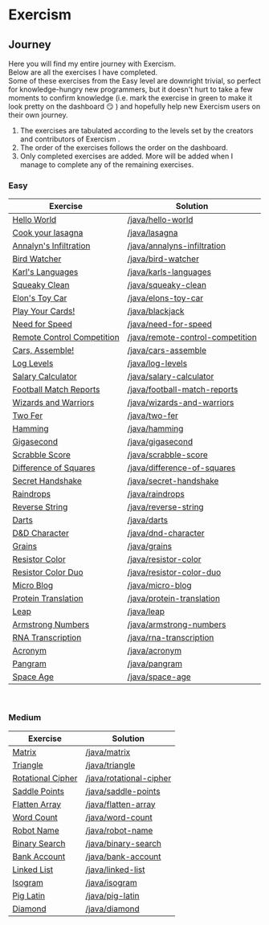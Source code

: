 # Exercism

## Journey

Here you will find my entire journey with Exercism. <br>
Below are all the exercises I have completed. <br>
Some of these exercises from the Easy level are downright trivial, so perfect for knowledge-hungry new programmers, but it doesn't hurt to take a few moments to confirm knowledge (i.e. mark the exercise in green to make it look pretty on the dashboard :smirk: ) and hopefully help new Exercism users on their own journey.

1. The exercises are tabulated according to the levels set by the creators and contributors of Exercism . 
2. The order of the exercises follows the order on the dashboard.
3. Only completed exercises are added. More will be added when I manage to complete any of the remaining exercises.


### Easy
| Exercise | Solution |
| --- | --- |
| [Hello World](https://exercism.org/tracks/java/exercises/hello-world) | [/java/hello-world](https://github.com/dambolewski/Exercism/tree/main/java/hello-world) |
| [Cook your lasagna](https://exercism.org/tracks/java/exercises/lasagna) | [/java/lasagna](https://github.com/dambolewski/Exercism/tree/main/java/lasagna) |
| [Annalyn's Infiltration](https://exercism.org/tracks/java/exercises/annalyns-infiltration) | [/java/annalyns-infiltration](https://github.com/dambolewski/Exercism/tree/main/java/annalyns-infiltration) |
| [Bird Watcher](https://exercism.org/tracks/java/exercises/bird-watcher) | [/java/bird-watcher](https://github.com/dambolewski/Exercism/tree/main/java/bird-watcher) |
| [Karl's Languages](https://exercism.org/tracks/java/exercises/karls-languages) | [/java/karls-languages](https://github.com/dambolewski/Exercism/tree/main/java/karls-languages) |
| [Squeaky Clean](https://exercism.org/tracks/java/exercises/squeaky-clean) | [/java/squeaky-clean](https://github.com/dambolewski/Exercism/tree/main/java/squeaky-clean) |
| [Elon's Toy Car](https://exercism.org/tracks/java/exercises/elons-toy-car) | [/java/elons-toy-car](https://github.com/dambolewski/Exercism/tree/main/java/elons-toy-car) |
| [Play Your Cards!](https://exercism.org/tracks/java/exercises/blackjack) | [/java/blackjack](https://github.com/dambolewski/Exercism/tree/main/java/blackjack) |
| [Need for Speed](https://exercism.org/tracks/java/exercises/need-for-speed) | [/java/need-for-speed](https://github.com/dambolewski/Exercism/tree/main/java/need-for-speed) |
| [Remote Control Competition](https://exercism.org/tracks/java/exercises/remote-control-competition) | [/java/remote-control-competition](https://github.com/dambolewski/Exercism/tree/main/java/remote-control-competition) |
| [Cars, Assemble!](https://exercism.org/tracks/java/exercises/cars-assemble) | [/java/cars-assemble](https://github.com/dambolewski/Exercism/tree/main/java/cars-assemble) |
| [Log Levels](https://exercism.org/tracks/java/exercises/log-levels) | [/java/log-levels](https://github.com/dambolewski/Exercism/tree/main/java/log-levels) |
| [Salary Calculator](https://exercism.org/tracks/java/exercises/salary-calculator) | [/java/salary-calculator](https://github.com/dambolewski/Exercism/tree/main/java/salary-calculator) |
| [Football Match Reports](https://exercism.org/tracks/java/exercises/football-match-reports) | [/java/football-match-reports](https://github.com/dambolewski/Exercism/tree/main/java/football-match-reports) |
| [Wizards and Warriors](https://exercism.org/tracks/java/exercises/wizards-and-warriors) | [/java/wizards-and-warriors](https://github.com/dambolewski/Exercism/tree/main/java/wizards-and-warriors) |
| [Two Fer](https://exercism.org/tracks/java/exercises/two-fer) | [/java/two-fer](https://github.com/dambolewski/Exercism/tree/main/java/two-fer) |
| [Hamming](https://exercism.org/tracks/java/exercises/hamming) | [/java/hamming](https://github.com/dambolewski/Exercism/tree/main/java/hamming) |
| [Gigasecond](https://exercism.org/tracks/java/exercises/gigasecond) | [/java/gigasecond](https://github.com/dambolewski/Exercism/tree/main/java/gigasecond) |
| [Scrabble Score](https://exercism.org/tracks/java/exercises/scrabble-score) | [/java/scrabble-score](https://github.com/dambolewski/Exercism/tree/main/java/scrabble-score) |
| [Difference of Squares](https://exercism.org/tracks/java/exercises/difference-of-squares) | [/java/difference-of-squares](https://github.com/dambolewski/Exercism/tree/main/java/difference-of-squares) |
| [Secret Handshake](https://exercism.org/tracks/java/exercises/secret-handshake) | [/java/secret-handshake](https://github.com/dambolewski/Exercism/tree/main/java/secret-handshake) |
| [Raindrops](https://exercism.org/tracks/java/exercises/raindrops) | [/java/raindrops](https://github.com/dambolewski/Exercism/tree/main/java/raindrops) |
| [Reverse String](https://exercism.org/tracks/java/exercises/reverse-string) | [/java/reverse-string](https://github.com/dambolewski/Exercism/tree/main/java/reverse-string) |
| [Darts](https://exercism.org/tracks/java/exercises/darts) | [/java/darts](https://github.com/dambolewski/Exercism/tree/main/java/darts) |
| [D&D Character](https://exercism.org/tracks/java/exercises/dnd-character) | [/java/dnd-character](https://github.com/dambolewski/Exercism/tree/main/java/dnd-character) |
| [Grains](https://exercism.org/tracks/java/exercises/grains) | [/java/grains](https://github.com/dambolewski/Exercism/tree/main/java/grains) |
| [Resistor Color](https://exercism.org/tracks/java/exercises/resistor-color) | [/java/resistor-color](https://github.com/dambolewski/Exercism/tree/main/java/resistor-color)  |
| [Resistor Color Duo](https://exercism.org/tracks/java/exercises/resistor-color-duo) | [/java/resistor-color-duo](https://github.com/dambolewski/Exercism/tree/main/java/resistor-color-duo) |
| [Micro Blog](https://exercism.org/tracks/java/exercises/micro-blog) | [/java/micro-blog](https://github.com/dambolewski/Exercism/tree/main/java/micro-blog) |
| [Protein Translation](https://exercism.org/tracks/java/exercises/protein-translation) | [/java/protein-translation](https://github.com/dambolewski/Exercism/tree/main/java/protein-translation) |
| [Leap](https://exercism.org/tracks/java/exercises/leap) | [/java/leap](https://github.com/dambolewski/Exercism/tree/main/java/leap) |
| [Armstrong Numbers](https://exercism.org/tracks/java/exercises/armstrong-numbers) | [/java/armstrong-numbers](https://github.com/dambolewski/Exercism/tree/main/java/armstrong-numbers)|
| [RNA Transcription](https://exercism.org/tracks/java/exercises/rna-transcription) | [/java/rna-transcription](https://github.com/dambolewski/Exercism/tree/main/java/rna-transcription) |
| [Acronym](https://exercism.org/tracks/java/exercises/acronym) | [/java/acronym](https://github.com/dambolewski/Exercism/tree/main/java/acronym) |
| [Pangram](https://exercism.org/tracks/java/exercises/pangram) | [/java/pangram](https://github.com/dambolewski/Exercism/tree/main/java/pangram) |
| [Space Age](https://exercism.org/tracks/java/exercises/space-age) | [/java/space-age](https://github.com/dambolewski/Exercism/tree/main/java/space-age) |
<br>

### Medium
| Exercise | Solution |
| --- | --- |
| [Matrix](https://exercism.org/tracks/java/exercises/matrix) | [/java/matrix](https://github.com/dambolewski/Exercism/tree/main/java/matrix) |
| [Triangle](https://exercism.org/tracks/java/exercises/triangle) | [/java/triangle](https://github.com/dambolewski/Exercism/tree/main/java/triangle) |
| [Rotational Cipher](https://exercism.org/tracks/java/exercises/rotational-cipher) | [/java/rotational-cipher](https://github.com/dambolewski/Exercism/tree/main/java/rotational-cipher) |
| [Saddle Points](https://exercism.org/tracks/java/exercises/saddle-points) | [/java/saddle-points](https://github.com/dambolewski/Exercism/tree/main/java/saddle-points) |
| [Flatten Array](https://exercism.org/tracks/java/exercises/flatten-array) | [/java/flatten-array](https://github.com/dambolewski/Exercism/tree/main/java/flatten-array) |
| [Word Count](https://exercism.org/tracks/java/exercises/word-count) | [/java/word-count](https://github.com/dambolewski/Exercism/tree/main/java/word-count) |
| [Robot Name](https://exercism.org/tracks/java/exercises/robot-name) | [/java/robot-name](https://github.com/dambolewski/Exercism/tree/main/java/robot-name) |
| [Binary Search](https://exercism.org/tracks/java/exercises/binary-search) | [/java/binary-search](https://github.com/dambolewski/Exercism/tree/main/java/binary-search) |
| [Bank Account](https://exercism.org/tracks/java/exercises/bank-account) | [/java/bank-account](https://github.com/dambolewski/Exercism/tree/main/java/bank-account) |
| [Linked List](https://exercism.org/tracks/java/exercises/linked-list) | [/java/linked-list](https://github.com/dambolewski/Exercism/tree/main/java/linked-list) |
| [Isogram](https://exercism.org/tracks/java/exercises/isogram) | [/java/isogram](https://github.com/dambolewski/Exercism/tree/main/java/isogram) |
| [Pig Latin](https://exercism.org/tracks/java/exercises/pig-latin) | [/java/pig-latin](https://github.com/dambolewski/Exercism/tree/main/java/pig-latin) |
| [Diamond](https://exercism.org/tracks/java/exercises/diamond) | [/java/diamond](https://github.com/dambolewski/Exercism/tree/main/java/diamond) |
